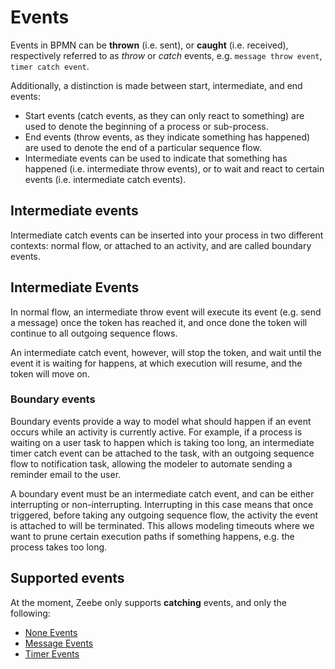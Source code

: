 # Events

Events in BPMN can be __thrown__ (i.e. sent), or __caught__ (i.e. received),
respectively referred to as *throw* or *catch* events,
e.g. `message throw event`, `timer catch event`.

Additionally, a distinction is made between start, intermediate, and end events:

* Start events (catch events, as they can only react to something) are used to denote
the beginning of a process or sub-process.
* End events (throw events, as they indicate something has happened) are used to denote the
end of a particular sequence flow.
* Intermediate events can be used to indicate that something has happened
(i.e. intermediate throw events), or to wait and react to certain events
(i.e. intermediate catch events).

## Intermediate events

Intermediate catch events can be inserted into your process in two different
contexts: normal flow, or attached to an activity, and are called boundary events.

## Intermediate Events
In normal flow, an intermediate throw event will execute its event (e.g. send a message)
once the token has reached it, and once done the token will continue to all outgoing sequence flows.

An intermediate catch event, however, will stop the token, and wait until the event it
is waiting for happens, at which execution will resume, and the token will move on.

### Boundary events

Boundary events provide a way to model what should happen if an event occurs while an activity is
currently active. For example, if a process is waiting on a user task to happen which is taking too long,
an intermediate timer catch event can be attached to the task, with an outgoing sequence flow to notification task,
allowing the modeler to automate sending a reminder email to the user.

A boundary event must be an intermediate catch event, and can be either interrupting or non-interrupting. Interrupting
in this case means that once triggered, before taking any outgoing sequence flow, the activity the event
is attached to will be terminated. This allows modeling timeouts where we want to prune certain execution paths
if something happens, e.g. the process takes too long.

## Supported events

At the moment, Zeebe only supports __catching__ events, and only the following:

* [None Events](bpmn-workflows/none-events.html)
* [Message Events](bpmn-workflows/message-events.html)
* [Timer Events](bpmn-workflows/timer-events.html)
